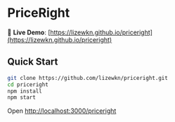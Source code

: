# PriceRight

🚀 **Live Demo**: [https://lizewkn.github.io/priceright](https://lizewkn.github.io/priceright)

## Quick Start

```bash
git clone https://github.com/lizewkn/priceright.git
cd priceright
npm install
npm start
```

Open [http://localhost:3000/priceright](http://localhost:3000/priceright)